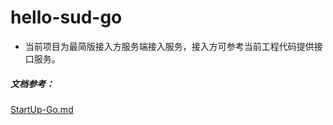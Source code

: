 # hello-sud-go

- 当前项目为最简版接入方服务端接入服务，接入方可参考当前工程代码提供接口服务。

##### 文档参考：
[StartUp-Go.md](https://github.com/SudTechnology/sud-mgp-doc/blob/main/Server/StartUp-Go.md)